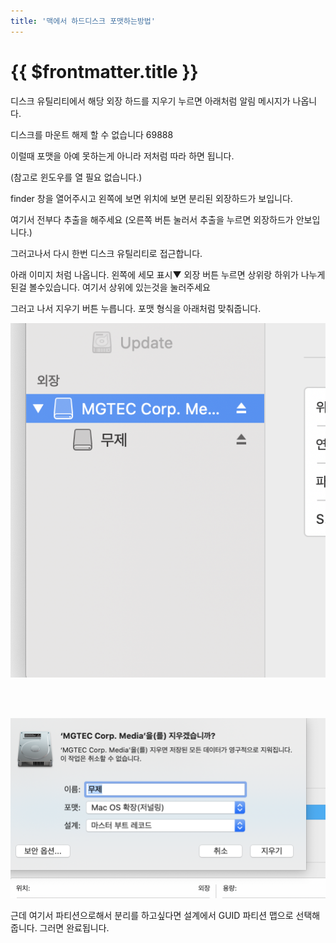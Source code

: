 ```yaml
---
title: '맥에서 하드디스크 포맷하는방법'
---
```


# {{ $frontmatter.title }}

디스크 유틸리티에서 해당 외장 하드를 지우기 누르면 아래처럼 알림 메시지가 나옵니다.

디스크를 마운트 해제 할 수 없습니다 69888



이럴때 포맷을 아예 못하는게 아니라 저처럼 따라 하면 됩니다.

(참고로 윈도우를 열 필요 없습니다.)



finder 창을 열어주시고 왼쪽에 보면 위치에 보면 분리된 외장하드가 보입니다.

여기서 전부다 추출을 해주세요 (오른쪽 버튼 눌러서 추출을 누르면 외장하드가 안보입니다.)



그러고나서 다시 한번 디스크 유틸리티로 접근합니다.

아래 이미지 처럼 나옵니다. 왼쪽에 세모 표시▼ 외장 버튼 누르면 상위랑 하위가 나누게 된걸 볼수있습니다. 여기서 상위에 있는것을 눌러주세요




그러고 나서 지우기 버튼 누릅니다. 포맷 형식을 아래처럼 맞춰줍니다.

<img src="./img/11.png" />


<br /><br />


<img src="./img/22.png" />

근데 여기서 파티션으로해서 분리를 하고싶다면 설계에서 GUID 파티션 맵으로 선택해줍니다. 그러면 완료됩니다.

